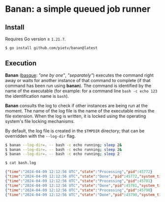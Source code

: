 # Banan: a simple queued job runner

## Install

Requires Go version ≥ `1.21.7`.

```bash
$ go install github.com/pietv/banan@latest
```

## Execution

**Banan** ([basque](https://translate.google.com/?sl=eu&tl=en&text=banan&op=translate):
*"one by one"*, *"separately"*) executes the command
right away or waits for another instance of that
command to complete (if that command has been run using **banan**).
The command is identified by the name of the executable (for example:
for a command line `bash -c echo 123` the identification name is `bash`).

**Banan** consults the log to check if other instances are being run at the moment.
The name of the log file is the name of the executable minus the file extension.
When the log is written, it is locked using the operating system's file locking
mechanisms.

By default, the log file is created in the `$TMPDIR` directory; that can be overridden
with the `--log-dir` flag.

```bash
$ banan --log-dir=. -- bash -c echo running; sleep 2&
$ banan --log-dir=. -- bash -c echo running; sleep 2&
$ banan --log-dir=. -- bash -c echo running; sleep 2
```

```bash
$ cat bash.log
```

```json
{"time":"2024-04-09 12:12:56 UTC","state":"Processing","pid":45772}
{"time":"2024-04-09 12:12:56 UTC","state":"Done","pid":45772,"system_time":"1.288ms","user_time":"702µs"}
{"time":"2024-04-09 12:12:56 UTC","state":"Processing","pid":45781}
{"time":"2024-04-09 12:12:56 UTC","state":"Done","pid":45781,"system_time":"1.92ms","user_time":"1.119ms"}
{"time":"2024-04-09 12:12:56 UTC","state":"Processing","pid":45790}
{"time":"2024-04-09 12:12:56 UTC","state":"Done","pid":45790,"system_time":"1.874ms","user_time":"997µs"}
```
